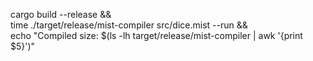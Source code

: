 cargo build --release && \
time ./target/release/mist-compiler src/dice.mist --run && \
echo "Compiled size: $(ls -lh target/release/mist-compiler | awk '{print $5}')"